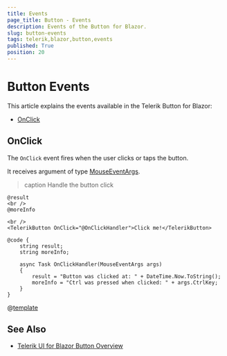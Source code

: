 ```yaml
---
title: Events
page_title: Button - Events
description: Events of the Button for Blazor.
slug: button-events
tags: telerik,blazor,button,events
published: True
position: 20
---
```


# Button Events

This article explains the events available in the Telerik Button for Blazor:

* [OnClick](#onclick)

## OnClick 

The `OnClick` event fires when the user clicks or taps the button.

It receives argument of type [MouseEventArgs](https://docs.microsoft.com/en-us/dotnet/api/microsoft.aspnetcore.components.web.mouseeventargs?view=aspnetcore-5.0).

>caption Handle the button click

````RAZOR
@result
<br />
@moreInfo

<br />
<TelerikButton OnClick="@OnClickHandler">Click me!</TelerikButton>

@code {
    string result;
    string moreInfo;

    async Task OnClickHandler(MouseEventArgs args)
    {
        result = "Button was clicked at: " + DateTime.Now.ToString();
        moreInfo = "Ctrl was pressed when clicked: " + args.CtrlKey;
    }
}
````

@[template](/_contentTemplates/common/general-info.md#event-callback-can-be-async)


## See Also

  * [Telerik UI for Blazor Button Overview](slug://components/button/overview)
